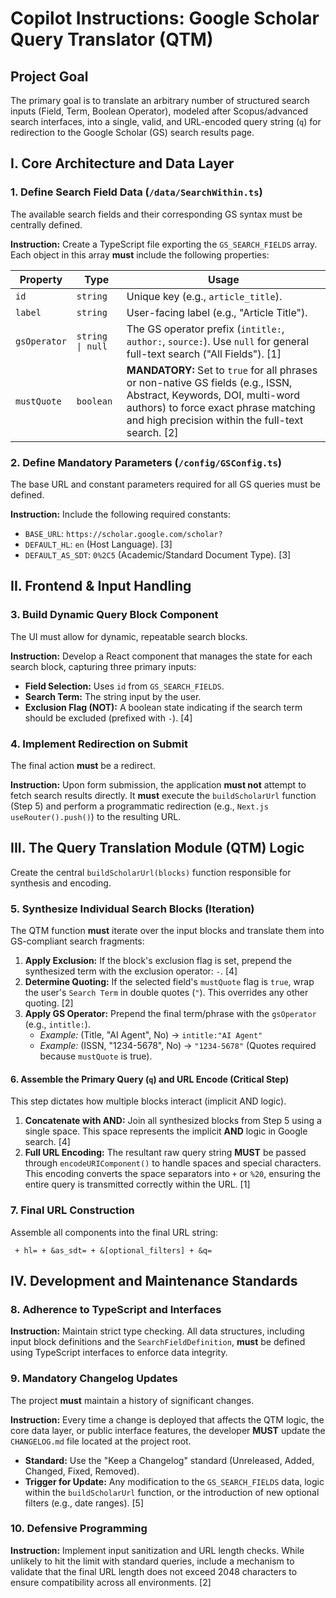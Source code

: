 # Copilot Instructions: Google Scholar Query Translator (QTM)

## Project Goal

The primary goal is to translate an arbitrary number of structured search inputs (Field, Term, Boolean Operator), modeled after Scopus/advanced search interfaces, into a single, valid, and URL-encoded query string (`q`) for redirection to the Google Scholar (GS) search results page.

## I. Core Architecture and Data Layer

### 1. Define Search Field Data (`/data/SearchWithin.ts`)

The available search fields and their corresponding GS syntax must be centrally defined.

**Instruction:** Create a TypeScript file exporting the `GS_SEARCH_FIELDS` array. Each object in this array **must** include the following properties:

| Property     | Type             | Usage                                                                                                                                                                                                             |
| ------------ | ---------------- | ----------------------------------------------------------------------------------------------------------------------------------------------------------------------------------------------------------------- |
| `id`         | `string`         | Unique key (e.g., `article_title`).                                                                                                                                                                               |
| `label`      | `string`         | User-facing label (e.g., "Article Title").                                                                                                                                                                        |
| `gsOperator` | `string \| null` | The GS operator prefix (`intitle:`, `author:`, `source:`). Use `null` for general full-text search ("All Fields"). [1]                                                                                            |
| `mustQuote`  | `boolean`        | **MANDATORY:** Set to `true` for all phrases or non-native GS fields (e.g., ISSN, Abstract, Keywords, DOI, multi-word authors) to force exact phrase matching and high precision within the full-text search. [2] |

### 2. Define Mandatory Parameters (`/config/GSConfig.ts`)

The base URL and constant parameters required for all GS queries must be defined.

**Instruction:** Include the following required constants:

- `BASE_URL`: `https://scholar.google.com/scholar?`
- `DEFAULT_HL`: `en` (Host Language). [3]
- `DEFAULT_AS_SDT`: `0%2C5` (Academic/Standard Document Type). [3]

## II. Frontend & Input Handling

### 3. Build Dynamic Query Block Component

The UI must allow for dynamic, repeatable search blocks.

**Instruction:** Develop a React component that manages the state for each search block, capturing three primary inputs:

- **Field Selection:** Uses `id` from `GS_SEARCH_FIELDS`.
- **Search Term:** The string input by the user.
- **Exclusion Flag (NOT):** A boolean state indicating if the search term should be excluded (prefixed with `-`). [4]

### 4. Implement Redirection on Submit

The final action **must** be a redirect.

**Instruction:** Upon form submission, the application **must not** attempt to fetch search results directly. It **must** execute the `buildScholarUrl` function (Step 5) and perform a programmatic redirection (e.g., `Next.js useRouter().push()`) to the resulting URL.

## III. The Query Translation Module (QTM) Logic

Create the central `buildScholarUrl(blocks)` function responsible for synthesis and encoding.

### 5. Synthesize Individual Search Blocks (Iteration)

The QTM function **must** iterate over the input blocks and translate them into GS-compliant search fragments:

1.  **Apply Exclusion:** If the block's exclusion flag is set, prepend the synthesized term with the exclusion operator: `-`. [4]
2.  **Determine Quoting:** If the selected field's `mustQuote` flag is `true`, wrap the user's `Search Term` in double quotes (`"`). This overrides any other quoting. [2]
3.  **Apply GS Operator:** Prepend the final term/phrase with the `gsOperator` (e.g., `intitle:`).
    - _Example:_ (Title, "AI Agent", No) → `intitle:"AI Agent"`
    - _Example:_ (ISSN, "1234-5678", No) → `"1234-5678"` (Quotes required because `mustQuote` is true).

#### 6. Assemble the Primary Query (`q`) and URL Encode (Critical Step)

This step dictates how multiple blocks interact (implicit AND logic).

1.  **Concatenate with AND:** Join all synthesized blocks from Step 5 using a single space. This space represents the implicit **AND** logic in Google search. [4]
2.  **Full URL Encoding:** The resultant raw query string **MUST** be passed through `encodeURIComponent()` to handle spaces and special characters. This encoding converts the space separators into `+` or `%20`, ensuring the entire query is transmitted correctly within the URL. [1]

### 7. Final URL Construction

Assemble all components into the final URL string:

` + hl= + &as_sdt= + &[optional_filters] + &q=`

## IV. Development and Maintenance Standards

### 8. Adherence to TypeScript and Interfaces

**Instruction:** Maintain strict type checking. All data structures, including input block definitions and the `SearchFieldDefinition`, **must** be defined using TypeScript interfaces to enforce data integrity.

### 9. Mandatory Changelog Updates

The project **must** maintain a history of significant changes.

**Instruction:** Every time a change is deployed that affects the QTM logic, the core data layer, or public interface features, the developer **MUST** update the `CHANGELOG.md` file located at the project root.

- **Standard:** Use the "Keep a Changelog" standard (Unreleased, Added, Changed, Fixed, Removed).
- **Trigger for Update:** Any modification to the `GS_SEARCH_FIELDS` data, logic within the `buildScholarUrl` function, or the introduction of new optional filters (e.g., date ranges). [5]

### 10. Defensive Programming

**Instruction:** Implement input sanitization and URL length checks. While unlikely to hit the limit with standard queries, include a mechanism to validate that the final URL length does not exceed 2048 characters to ensure compatibility across all environments. [2]
